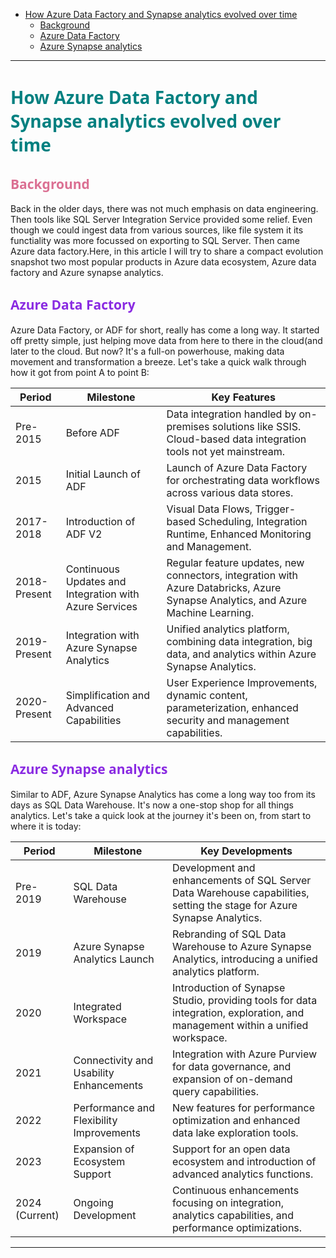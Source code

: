 - [How Azure Data Factory and Synapse analytics evolved over time](#how-azure-data-factory-and-synapse-analytics-evolved-over-time)
  - [Background](#background)
  - [Azure Data Factory](#azure-data-factory)
  - [Azure Synapse analytics](#azure-synapse-analytics)

---

# <span style="color: Teal;Font-family: Segoe UI, sans-serif;">How Azure Data Factory and Synapse analytics evolved over time</span>

## <span style="color: PaleVioletRed;Font-family: Segoe UI, sans-serif;">Background</span>

Back in the older days, there was not much emphasis on data engineering. Then tools like SQL Server Integration Service provided some relief. Even though we could ingest data from various sources, like file system it its functiality was more focussed on exporting to SQL Server. Then came Azure data factory.Here, in this article I will try to share a compact evolution snapshot two most popular products in Azure data ecosystem, Azure data factory and Azure synapse analytics.

## <span style="color: blueviolet;Font-family: Segoe UI, sans-serif;">Azure Data Factory</span>

Azure Data Factory, or ADF for short, really has come a long way. It started off pretty simple, just helping move data from here to there in the cloud(and later to the cloud. But now? It's a full-on powerhouse, making data movement and transformation a breeze. Let's take a quick walk through how it got from point A to point B:

| Period       | Milestone                                           | Key Features                                                                                                                                                      |
|--------------|-----------------------------------------------------|-------------------------------------------------------------------------------------------------------------------------------------------------------------------|
| Pre-2015     | Before ADF                                          | Data integration handled by on-premises solutions like SSIS. Cloud-based data integration tools not yet mainstream.                                              |
| 2015         | Initial Launch of ADF                               | Launch of Azure Data Factory for orchestrating data workflows across various data stores.                                                                         |
| 2017-2018    | Introduction of ADF V2                              | Visual Data Flows, Trigger-based Scheduling, Integration Runtime, Enhanced Monitoring and Management.                                                             |
| 2018-Present | Continuous Updates and Integration with Azure Services | Regular feature updates, new connectors, integration with Azure Databricks, Azure Synapse Analytics, and Azure Machine Learning.                                  |
| 2019-Present | Integration with Azure Synapse Analytics          | Unified analytics platform, combining data integration, big data, and analytics within Azure Synapse Analytics.                                                   |
| 2020-Present | Simplification and Advanced Capabilities          | User Experience Improvements, dynamic content, parameterization, enhanced security and management capabilities.                                                  |

## <span style="color: blueviolet;Font-family: Segoe UI, sans-serif;">Azure Synapse analytics</span>

Similar to ADF, Azure Synapse Analytics has come a long way too from its days as SQL Data Warehouse. It's now a one-stop shop for all things analytics. Let's take a quick look at the journey it's been on, from start to where it is today:

| Period         | Milestone                             | Key Developments                                                                                         |
|----------------|---------------------------------------|---------------------------------------------------------------------------------------------------------|
| Pre-2019       | SQL Data Warehouse                    | Development and enhancements of SQL Server Data Warehouse capabilities, setting the stage for Azure Synapse Analytics. |
| 2019           | Azure Synapse Analytics Launch        | Rebranding of SQL Data Warehouse to Azure Synapse Analytics, introducing a unified analytics platform.  |
| 2020           | Integrated Workspace                  | Introduction of Synapse Studio, providing tools for data integration, exploration, and management within a unified workspace. |
| 2021           | Connectivity and Usability Enhancements | Integration with Azure Purview for data governance, and expansion of on-demand query capabilities.      |
| 2022           | Performance and Flexibility Improvements | New features for performance optimization and enhanced data lake exploration tools.                     |
| 2023           | Expansion of Ecosystem Support        | Support for an open data ecosystem and introduction of advanced analytics functions.                    |
| 2024 (Current) | Ongoing Development                   | Continuous enhancements focusing on integration, analytics capabilities, and performance optimizations. |

---